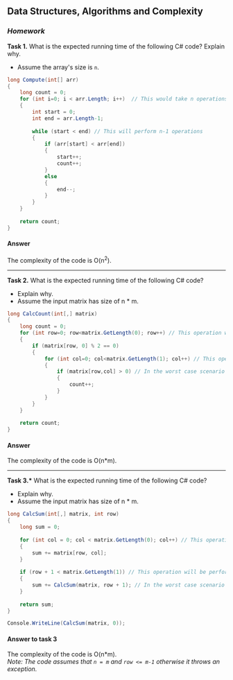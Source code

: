 ## Data Structures, Algorithms and Complexity
### _Homework_

__Task 1.__ What is the expected running time of the following C# code? Explain why.
  - Assume the array's size is `n`.

~~~c#
long Compute(int[] arr)
{
    long count = 0;
    for (int i=0; i < arr.Length; i++)	// This would take n operations to run
    {
        int start = 0;
        int end = arr.Length-1;
        
        while (start < end) // This will perform n-1 operations
        {
            if (arr[start] < arr[end])
            { 
                start++;
                count++;
            }
            else
            {
                end--;
            }
        }
    }
    
    return count;
}
~~~

#### Answer
The complexity of the code is O(n<sup>2</sup>).

- - - -

__Task 2.__ What is the expected running time of the following C# code?
  - Explain why.
  - Assume the input matrix has size of n * m.

~~~c#
long CalcCount(int[,] matrix)
{
    long count = 0;
    for (int row=0; row<matrix.GetLength(0); row++) // This operation will be performed n times
    {
        if (matrix[row, 0] % 2 == 0)
        {
            for (int col=0; col<matrix.GetLength(1); col++) // This operation will be performed m times
            {
                if (matrix[row,col] > 0) // In the worst case scenario
                {
                    count++;
                }
            }
        }
    }
    
    return count;
}
~~~

#### Answer
The complexity of the code is O(n*m).

- - - -

__Task 3.*__ What is the expected running time of the following C# code?
  - Explain why.
  - Assume the input matrix has size of n * m.

~~~c#
long CalcSum(int[,] matrix, int row)
{
    long sum = 0;
    
    for (int col = 0; col < matrix.GetLength(0); col++) // This operation will be performed n times
    {
        sum += matrix[row, col];
    }
    
    if (row + 1 < matrix.GetLength(1)) // This operation will be performed m times
    {
        sum += CalcSum(matrix, row + 1); // In the worst case scenario
    }
    
    return sum;
}

Console.WriteLine(CalcSum(matrix, 0));
~~~

#### Answer to task 3
The complexity of the code is O(n*m).  
_Note: The code assumes that `n = m` and `row <= m-1` otherwise it throws an exception._